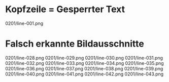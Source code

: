 # Kopfzeile = Gesperrter Text
0201/line-001.png
# Falsch erkannte Bildausschnitte
0201/line-028.png
0201/line-029.png
0201/line-030.png
0201/line-031.png
0201/line-032.png
0201/line-033.png
0201/line-034.png
0201/line-035.png
0201/line-036.png
0201/line-037.png
0201/line-038.png
0201/line-039.png
0201/line-040.png
0201/line-041.png
0201/line-042.png
0201/line-043.png
